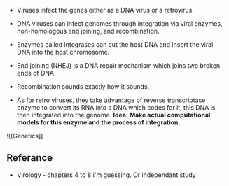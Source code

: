 - Viruses infect the genes either as a DNA virus or a retrovirus. 

- DNA viruses can infect genomes through integration via viral enzymes, non-homologous end joining, and recombination. 

- Enzymes called integrases can cut the host DNA and insert the viral DNA into the host chromosome. 

- End joining (NHEJ) is a DNA repair mechanism which joins two broken ends of DNA. 

- Recombination sounds exactly how it sounds. 

- As for retro viruses, they take advantage of reverse transcriptase enzyme to convert its RNA into a DNA which codes for it, this DNA is then integrated into the genome. **Idea: Make actual computational models for this enzyme and the process of integration.** 

![[Genetics]]

## Referance

- Virology - chapters 4 to 8 i'm guessing. Or independant study 